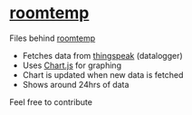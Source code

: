 # [roomtemp](https://tomasroma64.github.io/roomtemp/)

Files behind [roomtemp](https://tomasroma64.github.io/roomtemp/)
- Fetches data from [thingspeak](https://thingspeak.com/) (datalogger)
- Uses [Chart.js](https://www.chartjs.org/) for graphing
- Chart is updated when new data is fetched
- Shows around 24hrs of data

Feel free to contribute
